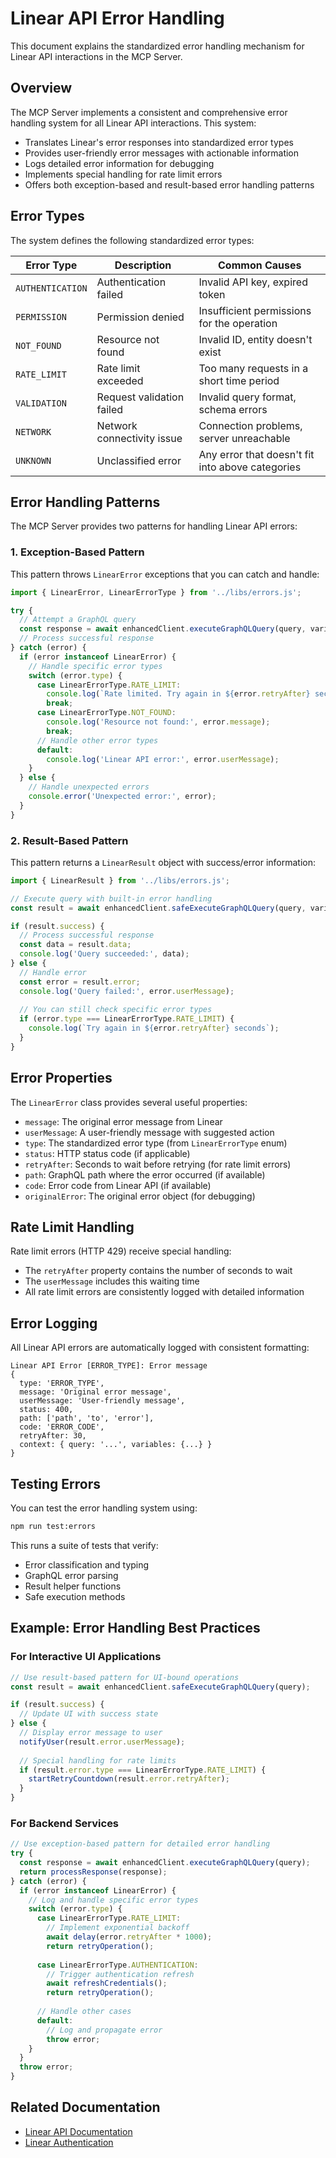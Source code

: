# Linear API Error Handling

This document explains the standardized error handling mechanism for Linear API interactions in the MCP Server.

## Overview

The MCP Server implements a consistent and comprehensive error handling system for all Linear API interactions. This system:

- Translates Linear's error responses into standardized error types
- Provides user-friendly error messages with actionable information
- Logs detailed error information for debugging
- Implements special handling for rate limit errors
- Offers both exception-based and result-based error handling patterns

## Error Types

The system defines the following standardized error types:

| Error Type | Description | Common Causes |
|------------|-------------|--------------|
| `AUTHENTICATION` | Authentication failed | Invalid API key, expired token |
| `PERMISSION` | Permission denied | Insufficient permissions for the operation |
| `NOT_FOUND` | Resource not found | Invalid ID, entity doesn't exist |
| `RATE_LIMIT` | Rate limit exceeded | Too many requests in a short time period |
| `VALIDATION` | Request validation failed | Invalid query format, schema errors |
| `NETWORK` | Network connectivity issue | Connection problems, server unreachable |
| `UNKNOWN` | Unclassified error | Any error that doesn't fit into above categories |

## Error Handling Patterns

The MCP Server provides two patterns for handling Linear API errors:

### 1. Exception-Based Pattern

This pattern throws `LinearError` exceptions that you can catch and handle:

```typescript
import { LinearError, LinearErrorType } from '../libs/errors.js';

try {
  // Attempt a GraphQL query
  const response = await enhancedClient.executeGraphQLQuery(query, variables);
  // Process successful response
} catch (error) {
  if (error instanceof LinearError) {
    // Handle specific error types
    switch (error.type) {
      case LinearErrorType.RATE_LIMIT:
        console.log(`Rate limited. Try again in ${error.retryAfter} seconds`);
        break;
      case LinearErrorType.NOT_FOUND:
        console.log('Resource not found:', error.message);
        break;
      // Handle other error types
      default:
        console.log('Linear API error:', error.userMessage);
    }
  } else {
    // Handle unexpected errors
    console.error('Unexpected error:', error);
  }
}
```

### 2. Result-Based Pattern

This pattern returns a `LinearResult` object with success/error information:

```typescript
import { LinearResult } from '../libs/errors.js';

// Execute query with built-in error handling
const result = await enhancedClient.safeExecuteGraphQLQuery(query, variables);

if (result.success) {
  // Process successful response
  const data = result.data;
  console.log('Query succeeded:', data);
} else {
  // Handle error
  const error = result.error;
  console.log('Query failed:', error.userMessage);
  
  // You can still check specific error types
  if (error.type === LinearErrorType.RATE_LIMIT) {
    console.log(`Try again in ${error.retryAfter} seconds`);
  }
}
```

## Error Properties

The `LinearError` class provides several useful properties:

- `message`: The original error message from Linear
- `userMessage`: A user-friendly message with suggested action
- `type`: The standardized error type (from `LinearErrorType` enum)
- `status`: HTTP status code (if applicable)
- `retryAfter`: Seconds to wait before retrying (for rate limit errors)
- `path`: GraphQL path where the error occurred (if available)
- `code`: Error code from Linear API (if available)
- `originalError`: The original error object (for debugging)

## Rate Limit Handling

Rate limit errors (HTTP 429) receive special handling:

- The `retryAfter` property contains the number of seconds to wait
- The `userMessage` includes this waiting time
- All rate limit errors are consistently logged with detailed information

## Error Logging

All Linear API errors are automatically logged with consistent formatting:

```
Linear API Error [ERROR_TYPE]: Error message
{
  type: 'ERROR_TYPE',
  message: 'Original error message',
  userMessage: 'User-friendly message',
  status: 400,
  path: ['path', 'to', 'error'],
  code: 'ERROR_CODE',
  retryAfter: 30,
  context: { query: '...', variables: {...} }
}
```

## Testing Errors

You can test the error handling system using:

```bash
npm run test:errors
```

This runs a suite of tests that verify:
- Error classification and typing
- GraphQL error parsing
- Result helper functions
- Safe execution methods

## Example: Error Handling Best Practices

### For Interactive UI Applications

```typescript
// Use result-based pattern for UI-bound operations
const result = await enhancedClient.safeExecuteGraphQLQuery(query);

if (result.success) {
  // Update UI with success state
} else {
  // Display error message to user
  notifyUser(result.error.userMessage);
  
  // Special handling for rate limits
  if (result.error.type === LinearErrorType.RATE_LIMIT) {
    startRetryCountdown(result.error.retryAfter);
  }
}
```

### For Backend Services

```typescript
// Use exception-based pattern for detailed error handling
try {
  const response = await enhancedClient.executeGraphQLQuery(query);
  return processResponse(response);
} catch (error) {
  if (error instanceof LinearError) {
    // Log and handle specific error types
    switch (error.type) {
      case LinearErrorType.RATE_LIMIT:
        // Implement exponential backoff
        await delay(error.retryAfter * 1000);
        return retryOperation();
        
      case LinearErrorType.AUTHENTICATION:
        // Trigger authentication refresh
        await refreshCredentials();
        return retryOperation();
        
      // Handle other cases
      default:
        // Log and propagate error
        throw error;
    }
  }
  throw error;
}
```

## Related Documentation

- [Linear API Documentation](https://developers.linear.app/docs/graphql/error-handling)
- [Linear Authentication](docs/linear-authentication.md) 